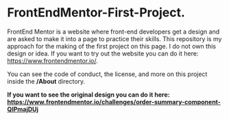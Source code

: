 # FrontEndMentor-First-Project.

FrontEnd Mentor is a website where front-end developers get a design and are asked to make it into a page to practice their skills. This repository is my approach for the making of the first project on this page. I do not own this design or idea. If you want to try out the website you can do it here: https://www.frontendmentor.io/.

You can see the code of conduct, the license, and more on this project inside the **/About** directory. 

**If you want to see the original design you can do it here: https://www.frontendmentor.io/challenges/order-summary-component-QlPmajDUj**
